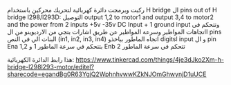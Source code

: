 ركبت وبرمجت دائرة كهربائية لتحريك محركين باستخدام H bridge 
ال pins out of H bridge l298/l293D: التوصيل output 1,2 to motor1 and output 3,4 to motor2 and the power from 2 inputs +5v -35v DC Input + 1 ground input 
وتتحكم في ااتجاهات المواطير وسرعة المواطير عن طريق اشارات بتجي من الارديوينو من ال pins البنات الي في النص (in1, in2, in3, in4) اتجاه الماطور بياخذو digitsl input و ال pin Ena 1,2 بتتحكم في سرعة الماطور 1 و Enb تتحكم في سرعة الماطور 2 

هذا رابط الدائرة الكهربائية: https://www.tinkercad.com/things/4je3dJko2Xm-h-bridge-l298l293-motor/editel?sharecode=egandBg0R63YgjQ2WphnhvwwKZkNJOmGhwynjD1uUCE
